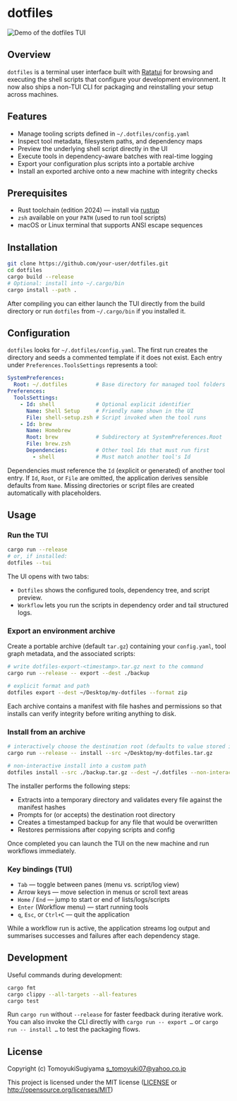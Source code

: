 # dotfiles

![Demo of the dotfiles TUI](docs/assets/dotfiles-demo.gif)

## Overview

`dotfiles` is a terminal user interface built with [Ratatui](https://ratatui.rs) for browsing and executing the shell scripts that configure your development environment. It now also ships a non-TUI CLI for packaging and reinstalling your setup across machines.

## Features

- Manage tooling scripts defined in `~/.dotfiles/config.yaml`
- Inspect tool metadata, filesystem paths, and dependency maps
- Preview the underlying shell script directly in the UI
- Execute tools in dependency-aware batches with real-time logging
- Export your configuration plus scripts into a portable archive
- Install an exported archive onto a new machine with integrity checks

## Prerequisites

- Rust toolchain (edition 2024) — install via [rustup](https://rustup.rs)
- `zsh` available on your `PATH` (used to run tool scripts)
- macOS or Linux terminal that supports ANSI escape sequences

## Installation

```sh
git clone https://github.com/your-user/dotfiles.git
cd dotfiles
cargo build --release
# Optional: install into ~/.cargo/bin
cargo install --path .
```

After compiling you can either launch the TUI directly from the build directory or run `dotfiles` from `~/.cargo/bin` if you installed it.

## Configuration

`dotfiles` looks for `~/.dotfiles/config.yaml`. The first run creates the directory and seeds a commented template if it does not exist. Each entry under `Preferences.ToolsSettings` represents a tool:

```yaml
SystemPreferences:
  Root: ~/.dotfiles         # Base directory for managed tool folders
Preferences:
  ToolsSettings:
    - Id: shell             # Optional explicit identifier
      Name: Shell Setup     # Friendly name shown in the UI
      File: shell-setup.zsh # Script invoked when the tool runs
    - Id: brew
      Name: Homebrew
      Root: brew            # Subdirectory at SystemPreferences.Root
      File: brew.zsh
      Dependencies:         # Other tool Ids that must run first
        - shell             # Must match another tool's Id
```

Dependencies must reference the `Id` (explicit or generated) of another tool entry. If `Id`, `Root`, or `File` are omitted, the application derives sensible defaults from `Name`. Missing directories or script files are created automatically with placeholders.

## Usage

### Run the TUI

```sh
cargo run --release
# or, if installed:
dotfiles --tui
```

The UI opens with two tabs:

- `Dotfiles` shows the configured tools, dependency tree, and script preview.
- `Workflow` lets you run the scripts in dependency order and tail structured logs.

### Export an environment archive

Create a portable archive (default `tar.gz`) containing your `config.yaml`, tool graph metadata, and the associated scripts:

```sh
# write dotfiles-export-<timestamp>.tar.gz next to the command
cargo run --release -- export --dest ./backup

# explicit format and path
dotfiles export --dest ~/Desktop/my-dotfiles --format zip
```

Each archive contains a manifest with file hashes and permissions so that installs can verify integrity before writing anything to disk.

### Install from an archive

```sh
# interactively choose the destination root (defaults to value stored in the archive)
cargo run --release -- install --src ~/Desktop/my-dotfiles.tar.gz

# non-interactive install into a custom path
dotfiles install --src ./backup.tar.gz --dest ~/.dotfiles --non-interactive
```

The installer performs the following steps:

- Extracts into a temporary directory and validates every file against the manifest hashes
- Prompts for (or accepts) the destination root directory
- Creates a timestamped backup for any file that would be overwritten
- Restores permissions after copying scripts and config

Once completed you can launch the TUI on the new machine and run workflows immediately.

### Key bindings (TUI)

- `Tab` — toggle between panes (menu vs. script/log view)
- Arrow keys — move selection in menus or scroll text areas
- `Home` / `End` — jump to start or end of lists/logs/scripts
- `Enter` (Workflow menu) — start running tools
- `q`, `Esc`, or `Ctrl+C` — quit the application

While a workflow run is active, the application streams log output and summarises successes and failures after each dependency stage.

## Development

Useful commands during development:

```sh
cargo fmt
cargo clippy --all-targets --all-features
cargo test
```

Run `cargo run` without `--release` for faster feedback during iterative work. You can also invoke the CLI directly with `cargo run -- export …` or `cargo run -- install …` to test the packaging flows.

## License

Copyright (c) TomoyukiSugiyama <s_tomoyuki07@yahoo.co.jp>

This project is licensed under the MIT license ([LICENSE] or <http://opensource.org/licenses/MIT>)

[LICENSE]: ./LICENSE
